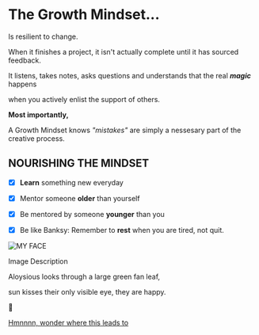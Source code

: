 # **The Growth Mindset...**

Is resilient to change.

When it finishes a project,
it isn't actually complete
until it has sourced feedback.

It listens, takes notes, asks questions and understands that the real ***magic*** happens

when you actively enlist the support of others.

**Most importantly,**

A Growth Mindset knows *"mistakes"* are simply
a nessesary part of the creative process.

## **NOURISHING THE MINDSET** ##

- [x] **Learn** something new everyday
- [x] Mentor someone **older** than yourself
- [x] Be mentored by someone **younger** than you
- [x] Be like Banksy: Remember to **rest** when you are tired, not quit.


![MY FACE](https://miro.medium.com/max/121/1*uNH6r8IUEzVFGI2dYZUPCQ.jpeg)

Image Description

Aloysious looks through a large green fan leaf, 

sun kisses their only visible eye, they are happy.


:space_invader:

[Hmnnnn, wonder where this leads to](https://www.cs.cmu.edu/~bingbin/)
